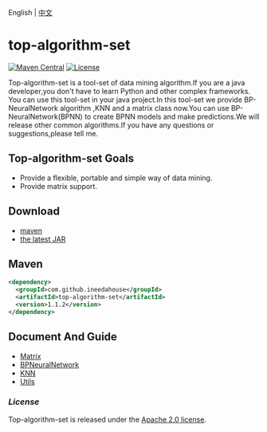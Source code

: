English | [中文][1]

[1]: https://github.com/ineedahouse/top-algorithm-set/blob/dev/README-zh.md
# top-algorithm-set

[![Maven Central](https://img.shields.io/maven-central/v/com.github.ineedahouse/top-algorithm-set.svg?label=Maven%20Central)](https://search.maven.org/search?q=g:%22com.github.ineedahouse%22%20AND%20a:%22top-algorithm-set%22)  [![License](https://img.shields.io/badge/license-Apache%202-4EB1BA.svg)](https://www.apache.org/licenses/LICENSE-2.0.html)

Top-algorithm-set is a tool-set of data mining algorithm.If you are a java developer,you don't have to learn Python and other complex frameworks. You can use this tool-set in your java project.In this tool-set we provide BP-NeuralNetwork algorithm ,KNN and a matrix class now.You can use BP-NeuralNetwork(BPNN) to create BPNN models and make predictions.We will release other common algorithms.If you have any questions or suggestions,please tell me.

## Top-algorithm-set Goals

- Provide a flexible, portable and simple way of data mining.
- Provide matrix support.

## Download

- [maven][2]
- [the latest JAR][3]

[2]: https://repo1.maven.org/maven2/com/github/ineedahouse/top-algorithm-set/
[3]: https://search.maven.org/remote_content?g=com.github.ineedahouse&amp;a=top-algorithm-set&amp;v=LATEST

## Maven

```xml
<dependency>
  <groupId>com.github.ineedahouse</groupId>
  <artifactId>top-algorithm-set</artifactId>
  <version>1.1.2</version>
</dependency>
```

## Document And Guide
- [Matrix][4]
- [BPNeuralNetwork][5]
- [KNN][6]
- [Utils][7]

[4]: https://github.com/ineedahouse/top-algorithm-set-doc/tree/master/doc/Matrix/Matrix.md
[5]: https://github.com/ineedahouse/top-algorithm-set-doc/blob/master/doc/bpnn/BPNeuralNetwork.md
[6]: https://github.com/ineedahouse/top-algorithm-set-doc/blob/master/doc/knn/KNN.md
[7]: https://github.com/ineedahouse/top-algorithm-set-doc/blob/master/doc/utils/index.md

### *License*

Top-algorithm-set is released under the [Apache 2.0 license](LICENSE).

